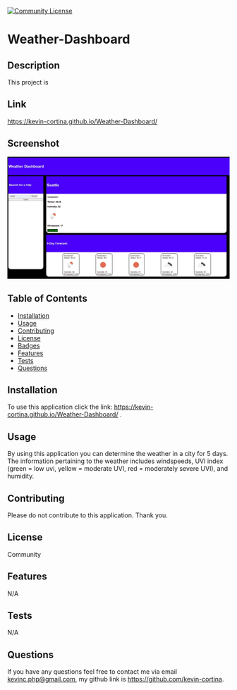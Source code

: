 
  [![Community License](https://img.shields.io/badge/license-Community-blue.svg)](http://www.gnu.org/licenses/Community-3.0)

  # Weather-Dashboard
  
  ## Description
  This project is 
  
  ## Link 
  https://kevin-cortina.github.io/Weather-Dashboard/
  
  ## Screenshot
  ![Alt text](https://github.com/kevin-cortina/Weather-Dashboard/blob/main/imgs/weatherdash%20screenshot.JPG)

  
  ## Table of Contents
  - [Installation](#installation)
  - [Usage](#usage)
  - [Contributing](#contributing)
  - [License](#license)
  - [Badges](#badges)
  - [Features](#features)
  - [Tests](#test)
  - [Questions](#questions)
 
  ## Installation
  To use this application click the link: https://kevin-cortina.github.io/Weather-Dashboard/ .

  
  ## Usage
  By using this application you can determine the weather in a city for 5 days. The information pertaining to the weather includes windspeeds, UVI index (green = low uvi, yellow   = moderate UVI, red = moderately severe UVI), and humidity. 

  
  ## Contributing
  Please do not contribute to this application. Thank you.

  
  ## License
  Community
  

  ## Features
  N/A
  
  ## Tests
  N/A
 
  
  ## Questions
  If you have any questions feel free to contact me via email kevinc.php@gmail.com, my github link is https://github.com/kevin-cortina.
  
